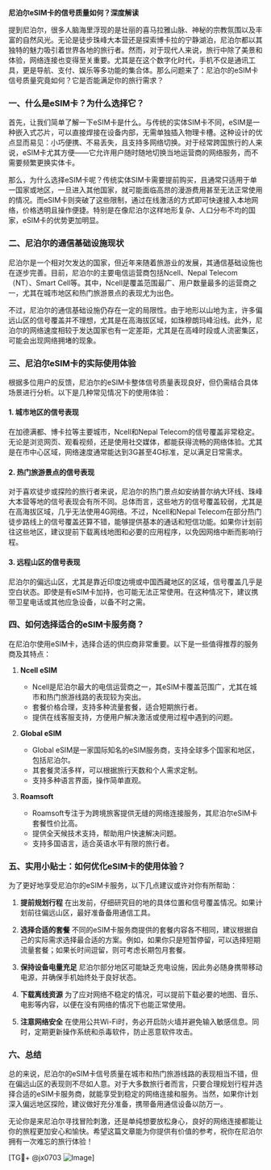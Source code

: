 **尼泊尔eSIM卡的信号质量如何？深度解读**

提到尼泊尔，很多人脑海里浮现的是壮丽的喜马拉雅山脉、神秘的宗教氛围以及丰富的自然风光。无论是徒步珠峰大本营还是探索博卡拉的宁静湖泊，尼泊尔都以其独特的魅力吸引着世界各地的旅行者。然而，对于现代人来说，旅行中除了美景和体验，网络连接也变得至关重要。尤其是在这个数字化时代，手机不仅是通讯工具，更是导航、支付、娱乐等多功能的集合体。那么问题来了：尼泊尔的eSIM卡信号质量究竟如何？它是否能满足你的旅行需求？

### 一、什么是eSIM卡？为什么选择它？

首先，让我们简单了解一下eSIM卡是什么。与传统的实体SIM卡不同，eSIM是一种嵌入式芯片，可以直接焊接在设备内部，无需单独插入物理卡槽。这种设计的优点显而易见：小巧便携、不易丢失，且支持多网络切换。对于经常跨国旅行的人来说，eSIM卡尤其方便——它允许用户随时随地切换当地运营商的网络服务，而不需要频繁更换实体卡。

那么，为什么选择eSIM卡呢？传统实体SIM卡需要提前购买，且通常只适用于单一国家或地区，一旦进入其他国家，就可能面临高昂的漫游费用甚至无法正常使用的情况。而eSIM卡则突破了这些限制，通过在线激活的方式即可快速接入本地网络，价格透明且操作便捷。特别是在像尼泊尔这样地形复杂、人口分布不均的国家，eSIM卡的优势更加明显。

### 二、尼泊尔的通信基础设施现状

尼泊尔是一个相对欠发达的国家，但近年来随着旅游业的发展，其通信基础设施也在逐步完善。目前，尼泊尔的主要电信运营商包括Ncell、Nepal Telecom（NT）、Smart Cell等。其中，Ncell是覆盖范围最广、用户数量最多的运营商之一，尤其在城市地区和热门旅游景点的表现尤为出色。

不过，尼泊尔的通信基础设施仍存在一定的局限性。由于地形以山地为主，许多偏远山区的信号覆盖并不理想，尤其是在高海拔区域，如珠穆朗玛峰沿线。此外，尼泊尔的网络速度相较于发达国家也有一定差距，尤其是在高峰时段或人流密集区，可能会出现网络拥堵的现象。

### 三、尼泊尔eSIM卡的实际使用体验

根据多位用户的反馈，尼泊尔的eSIM卡整体信号质量表现良好，但仍需结合具体场景进行分析。以下是几种常见情况下的使用体验：

#### 1. 城市地区的信号表现
在加德满都、博卡拉等主要城市，Ncell和Nepal Telecom的信号覆盖非常稳定。无论是浏览网页、观看视频，还是使用社交媒体，都能获得流畅的网络体验。尤其是在市中心区域，网络速度通常能达到3G甚至4G标准，足以满足日常需求。

#### 2. 热门旅游景点的信号表现
对于喜欢徒步或探险的旅行者来说，尼泊尔的热门景点如安纳普尔纳大环线、珠峰大本营等地的信号表现会有所不同。总体而言，这些地方的信号覆盖较弱，尤其是在高海拔区域，几乎无法使用4G网络。不过，Ncell和Nepal Telecom在部分热门徒步路线上的信号覆盖还算不错，能够提供基本的通话和短信功能。如果你计划前往这些地区，建议提前下载离线地图和必要的应用程序，以免因网络中断而影响行程。

#### 3. 远程山区的信号表现
尼泊尔的偏远山区，尤其是靠近印度边境或中国西藏地区的区域，信号覆盖几乎是空白状态。即使是有eSIM卡加持，也可能无法正常使用。在这种情况下，建议携带卫星电话或其他应急设备，以备不时之需。

### 四、如何选择适合的eSIM卡服务商？

在尼泊尔使用eSIM卡，选择合适的供应商非常重要。以下是一些值得推荐的服务商及其特点：

1. **Ncell eSIM**
   - Ncell是尼泊尔最大的电信运营商之一，其eSIM卡覆盖范围广，尤其在城市和热门旅游线路的表现较为突出。
   - 套餐价格合理，支持多种流量套餐，适合短期旅行者。
   - 提供在线客服支持，方便用户解决激活或使用过程中遇到的问题。

2. **Global eSIM**
   - Global eSIM是一家国际知名的eSIM服务商，支持全球多个国家和地区，包括尼泊尔。
   - 其套餐灵活多样，可以根据旅行天数和个人需求定制。
   - 支持多种语言界面，操作简单直观。

3. **Roamsoft**
   - Roamsoft专注于为跨境旅客提供无缝的网络连接服务，其尼泊尔eSIM卡套餐性价比高。
   - 提供全天候技术支持，帮助用户快速解决问题。
   - 支持多国语言，适合英语水平有限的旅行者。

### 五、实用小贴士：如何优化eSIM卡的使用体验？

为了更好地享受尼泊尔的eSIM卡服务，以下几点建议或许对你有所帮助：

1. **提前规划行程**
   在出发前，仔细研究目的地的具体位置和信号覆盖情况。如果计划前往偏远山区，最好准备备用通信工具。

2. **选择合适的套餐**
   不同的eSIM卡服务商提供的套餐内容各不相同，建议根据自己的实际需求选择最合适的方案。例如，如果你只是短暂停留，可以选择短期流量套餐；如果长时间逗留，则可考虑长期包月套餐。

3. **保持设备电量充足**
   尼泊尔部分地区可能缺乏充电设施，因此务必随身携带移动电源，并确保手机始终处于良好状态。

4. **下载离线资源**
   为了应对网络不稳定的情况，可以提前下载必要的地图、音乐、电影等内容，以便在没有网络的情况下也能正常使用。

5. **注意网络安全**
   在使用公共Wi-Fi时，务必开启防火墙并避免输入敏感信息。同时，定期更新操作系统和杀毒软件，防止恶意软件攻击。

### 六、总结

总的来说，尼泊尔的eSIM卡信号质量在城市和热门旅游线路的表现相当不错，但在偏远山区的表现则不尽如人意。对于大多数旅行者而言，只要合理规划行程并选择合适的eSIM卡服务商，就能享受到稳定的网络连接和服务。当然，如果你计划深入偏远地区探险，建议做好充分准备，携带备用通信设备以防万一。

无论你是来尼泊尔寻找冒险刺激，还是单纯想要放松身心，良好的网络连接都能让你的旅程更加安心和愉快。希望这篇文章能为你提供有价值的参考，祝你在尼泊尔拥有一次难忘的旅行体验！

[TG💪+ @jx0703 ![Image](https://github.com/user-attachments/assets/dbca1d08-cadb-493c-b0ec-ad6f7a83f270)]